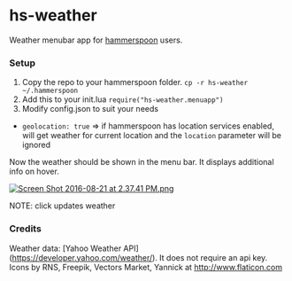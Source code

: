 # hs-weather

Weather menubar app for [hammerspoon](http://www.hammerspoon.org) users.

### Setup

1. Copy the repo to your hammerspoon folder. 
```cp -r hs-weather ~/.hammerspoon```
2. Add this to your init.lua ```require("hs-weather.menuapp")```
3. Modify config.json to suit your needs  
  - ```geolocation: true``` => if hammerspoon has location services enabled, will get weather for current location and the ```location``` parameter will be ignored

Now the weather should be shown in the menu bar. It displays additional info on hover.

[![Screen Shot 2016-08-21 at 2.37.41 PM.png](https://s10.postimg.org/e9djfzq6x/Screen_Shot_2016_08_21_at_2_37_41_PM.png)](https://postimg.org/image/rdj3soi8l/)

NOTE: click updates weather

### Credits

Weather data: [Yahoo Weather API] (https://developer.yahoo.com/weather/). It does not require an api key.  
Icons by RNS, Freepik, Vectors Market, Yannick at http://www.flaticon.com
